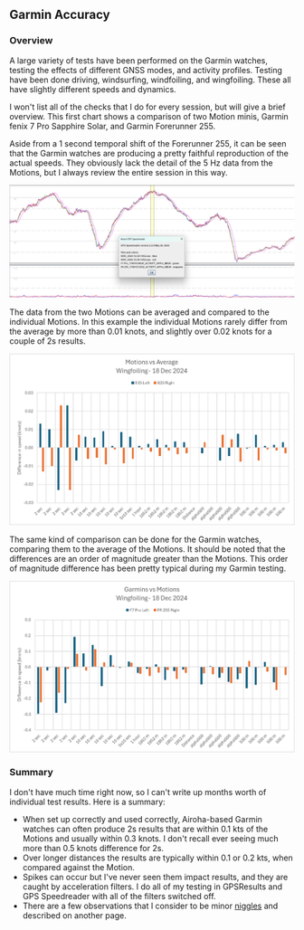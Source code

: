 ## Garmin Accuracy

### Overview

A large variety of tests have been performed on the Garmin watches, testing the effects of different GNSS modes, and activity profiles. Testing have been done driving, windsurfing, windfoiling, and wingfoiling. These all have slightly different speeds and dynamics.

I won't list all of the checks that I do for every session, but will give a brief overview. This first chart shows a comparison of two Motion minis, Garmin fenix 7 Pro Sapphire Solar, and Garmin Forerunner 255.

Aside from a 1 second temporal shift of the Forerunner 255, it can be seen that the Garmin watches are producing a pretty faithful reproduction of the actual speeds. They obviously lack the detail of the 5 Hz data from the Motions, but I always review the entire session in this way.

![accuracy-1](img/accuracy-1.png)



The data from the two Motions can be averaged and compared to the individual Motions. In this example the individual Motions rarely differ from the average by more than 0.01 knots, and slightly over 0.02 knots for a couple of 2s results.

![accuracy-2](img/accuracy-2.png)



The same kind of comparison can be done for the Garmin watches, comparing them to the average of the Motions. It should be noted that the differences are an order of magnitude greater than the Motions. This order of magnitude difference has been pretty typical during my Garmin testing.

![accuracy-3](img/accuracy-3.png)



### Summary

I don't have much time right now, so I can't write up months worth of individual test results. Here is a summary:

- When set up correctly and used correctly, Airoha-based Garmin watches can often produce 2s results that are within 0.1 kts of the Motions and usually within 0.3 knots. I don't recall ever seeing much more than 0.5 knots difference for 2s.
- Over longer distances the results are typically within 0.1 or 0.2 kts, when compared against the Motion.
- Spikes can occur but I've never seen them impact results, and they are caught by acceleration filters. I do all of my testing in GPSResults and GPS Speedreader with all of the filters switched off.
- There are a few observations that I consider to be minor [niggles](niggles.md) and described on another page.